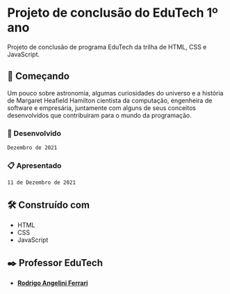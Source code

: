# Projeto de conclusão do EduTech 1º ano 
Projeto de conclusão de programa EduTech da trilha de HTML, CSS e JavaScript.

## 🚀 Começando
Um pouco sobre astronomia, algumas  curiosidades do universo e a história de Margaret Heafield Hamilton cientista da computação, engenheira de software e empresária, juntamente com alguns de seus conceitos desenvolvidos que contribuiram para o mundo da programação.

### 🔧 Desenvolvido
```
Dezembro de 2021
```
### 📋 Apresentado
```
11 de Dezembro de 2021
```

## 🛠️ Construído com

* HTML
* CSS
* JavaScript

## ✒️ Professor EduTech

*  [**Rodrigo Angelini Ferrari**](https://github.com/iRodrigoAF)

